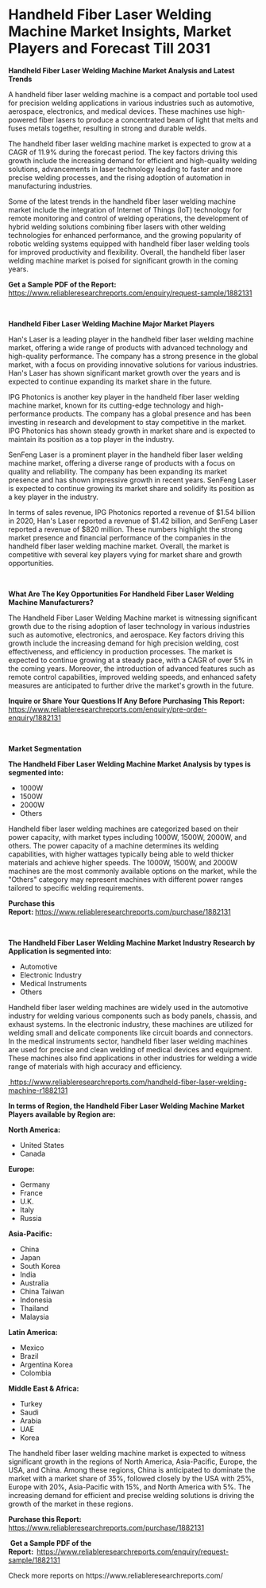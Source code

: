 <p><h1>Handheld Fiber Laser Welding Machine Market Insights, Market Players and Forecast Till 2031</h1></p><p><strong>Handheld Fiber Laser Welding Machine Market Analysis and Latest Trends</strong></p>
<p><p>A handheld fiber laser welding machine is a compact and portable tool used for precision welding applications in various industries such as automotive, aerospace, electronics, and medical devices. These machines use high-powered fiber lasers to produce a concentrated beam of light that melts and fuses metals together, resulting in strong and durable welds.</p><p>The handheld fiber laser welding machine market is expected to grow at a CAGR of 11.9% during the forecast period. The key factors driving this growth include the increasing demand for efficient and high-quality welding solutions, advancements in laser technology leading to faster and more precise welding processes, and the rising adoption of automation in manufacturing industries.</p><p>Some of the latest trends in the handheld fiber laser welding machine market include the integration of Internet of Things (IoT) technology for remote monitoring and control of welding operations, the development of hybrid welding solutions combining fiber lasers with other welding technologies for enhanced performance, and the growing popularity of robotic welding systems equipped with handheld fiber laser welding tools for improved productivity and flexibility. Overall, the handheld fiber laser welding machine market is poised for significant growth in the coming years.</p></p>
<p><strong>Get a Sample PDF of the Report:&nbsp;</strong> <a href="https://www.reliableresearchreports.com/enquiry/request-sample/1882131">https://www.reliableresearchreports.com/enquiry/request-sample/1882131</a></p>
<p>&nbsp;</p>
<p><strong>Handheld Fiber Laser Welding Machine Major Market Players</strong></p>
<p><p>Han's Laser is a leading player in the handheld fiber laser welding machine market, offering a wide range of products with advanced technology and high-quality performance. The company has a strong presence in the global market, with a focus on providing innovative solutions for various industries. Han's Laser has shown significant market growth over the years and is expected to continue expanding its market share in the future.</p><p>IPG Photonics is another key player in the handheld fiber laser welding machine market, known for its cutting-edge technology and high-performance products. The company has a global presence and has been investing in research and development to stay competitive in the market. IPG Photonics has shown steady growth in market share and is expected to maintain its position as a top player in the industry.</p><p>SenFeng Laser is a prominent player in the handheld fiber laser welding machine market, offering a diverse range of products with a focus on quality and reliability. The company has been expanding its market presence and has shown impressive growth in recent years. SenFeng Laser is expected to continue growing its market share and solidify its position as a key player in the industry.</p><p>In terms of sales revenue, IPG Photonics reported a revenue of $1.54 billion in 2020, Han's Laser reported a revenue of $1.42 billion, and SenFeng Laser reported a revenue of $820 million. These numbers highlight the strong market presence and financial performance of the companies in the handheld fiber laser welding machine market. Overall, the market is competitive with several key players vying for market share and growth opportunities.</p></p>
<p>&nbsp;</p>
<p><strong>What Are The Key Opportunities For Handheld Fiber Laser Welding Machine Manufacturers?</strong></p>
<p><p>The Handheld Fiber Laser Welding Machine market is witnessing significant growth due to the rising adoption of laser technology in various industries such as automotive, electronics, and aerospace. Key factors driving this growth include the increasing demand for high precision welding, cost effectiveness, and efficiency in production processes. The market is expected to continue growing at a steady pace, with a CAGR of over 5% in the coming years. Moreover, the introduction of advanced features such as remote control capabilities, improved welding speeds, and enhanced safety measures are anticipated to further drive the market's growth in the future.</p></p>
<p><strong>Inquire or Share Your Questions If Any Before Purchasing This Report:</strong> <a href="https://www.reliableresearchreports.com/enquiry/pre-order-enquiry/1882131">https://www.reliableresearchreports.com/enquiry/pre-order-enquiry/1882131</a></p>
<p>&nbsp;</p>
<p><strong>Market Segmentation</strong></p>
<p><strong>The Handheld Fiber Laser Welding Machine Market Analysis by types is segmented into:</strong></p>
<p><ul><li>1000W</li><li>1500W</li><li>2000W</li><li>Others</li></ul></p>
<p><p>Handheld fiber laser welding machines are categorized based on their power capacity, with market types including 1000W, 1500W, 2000W, and others. The power capacity of a machine determines its welding capabilities, with higher wattages typically being able to weld thicker materials and achieve higher speeds. The 1000W, 1500W, and 2000W machines are the most commonly available options on the market, while the "Others" category may represent machines with different power ranges tailored to specific welding requirements.</p></p>
<p><strong>Purchase this Report:&nbsp;</strong><a href="https://www.reliableresearchreports.com/purchase/1882131">https://www.reliableresearchreports.com/purchase/1882131</a></p>
<p>&nbsp;</p>
<p><strong>The Handheld Fiber Laser Welding Machine Market Industry Research by Application is segmented into:</strong></p>
<p><ul><li>Automotive</li><li>Electronic Industry</li><li>Medical Instruments</li><li>Others</li></ul></p>
<p><p>Handheld fiber laser welding machines are widely used in the automotive industry for welding various components such as body panels, chassis, and exhaust systems. In the electronic industry, these machines are utilized for welding small and delicate components like circuit boards and connectors. In the medical instruments sector, handheld fiber laser welding machines are used for precise and clean welding of medical devices and equipment. These machines also find applications in other industries for welding a wide range of materials with high accuracy and efficiency.</p></p>
<p><a href="https://www.reliableresearchreports.com/handheld-fiber-laser-welding-machine-r1882131">&nbsp;https://www.reliableresearchreports.com/handheld-fiber-laser-welding-machine-r1882131</a></p>
<p><strong>In terms of Region, the Handheld Fiber Laser Welding Machine Market Players available by Region are:</strong></p>
<p>
    <p> <strong> North America: </strong>
        <ul>
            <li>United States</li>
            <li>Canada</li>
        </ul>
        </p> 
    <p> <strong> Europe: </strong>
        <ul>
            <li>Germany</li>
            <li>France</li>
            <li>U.K.</li>
            <li>Italy</li>
            <li>Russia</li>
        </ul>
        </p> 
    <p> <strong> Asia-Pacific: </strong>
        <ul>
            <li>China</li>
            <li>Japan</li>
            <li>South Korea</li>
            <li>India</li>
            <li>Australia</li>
            <li>China Taiwan</li>
            <li>Indonesia</li>
            <li>Thailand</li>
            <li>Malaysia</li>
        </ul>
        </p> 
    <p> <strong> Latin America: </strong>
        <ul>
            <li>Mexico</li>
            <li>Brazil</li>
            <li>Argentina Korea</li>
            <li>Colombia</li>
        </ul>
        </p> 
    <p> <strong> Middle East & Africa: </strong>
        <ul>
            <li>Turkey</li>
            <li>Saudi</li>
            <li>Arabia</li>
            <li>UAE</li>
            <li>Korea</li>
        </ul>
    </p>
    </p>
<p><p>The handheld fiber laser welding machine market is expected to witness significant growth in the regions of North America, Asia-Pacific, Europe, the USA, and China. Among these regions, China is anticipated to dominate the market with a market share of 35%, followed closely by the USA with 25%, Europe with 20%, Asia-Pacific with 15%, and North America with 5%. The increasing demand for efficient and precise welding solutions is driving the growth of the market in these regions.</p></p>
<p><strong>Purchase this Report: </strong><a href="https://www.reliableresearchreports.com/purchase/1882131">https://www.reliableresearchreports.com/purchase/1882131</a></p>
<p>&nbsp;<strong>Get a Sample PDF of the Report:&nbsp;&nbsp;</strong><a href="https://www.reliableresearchreports.com/enquiry/request-sample/1882131">https://www.reliableresearchreports.com/enquiry/request-sample/1882131</a></p>
<p><strong></strong></p>
<p>Check more reports on https://www.reliableresearchreports.com/</p>
